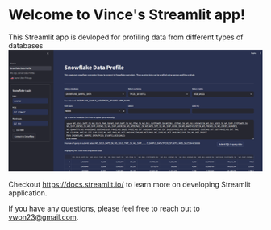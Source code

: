 # Welcome to Vince's Streamlit app!

This Streamlit app is devloped for profiling data from different types of databases
![Alt text](images/example.png)

Checkout https://docs.streamlit.io/ to learn more on developing Streamlit application.

If you have any questions, please feel free to reach out to vwon23@gmail.com.